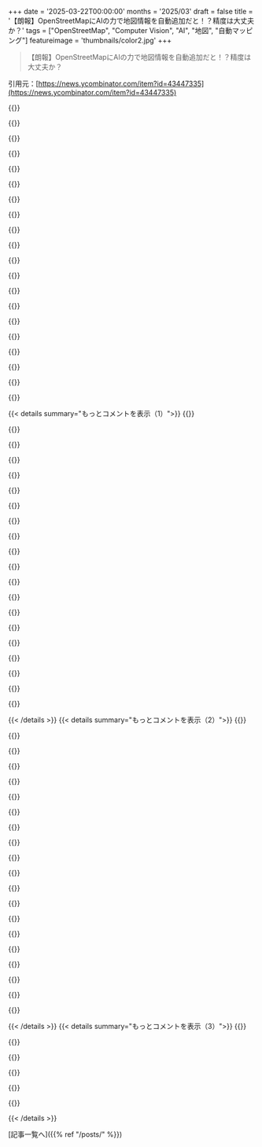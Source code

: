 +++
date = '2025-03-22T00:00:00'
months = '2025/03'
draft = false
title = '【朗報】OpenStreetMapにAIの力で地図情報を自動追加だと！？精度は大丈夫か？'
tags = ["OpenStreetMap", "Computer Vision", "AI", "地図", "自動マッピング"]
featureimage = 'thumbnails/color2.jpg'
+++

> 【朗報】OpenStreetMapにAIの力で地図情報を自動追加だと！？精度は大丈夫か？

引用元：[https://news.ycombinator.com/item?id=43447335](https://news.ycombinator.com/item?id=43447335)

{{<matomeQuote body="OpenStreetMap Foundationからだよ。AI検出されたフィーチャーをデータベースに直接追加しないでね。アルゴリズムは誤検出とか、まっすぐなオブジェクトをぐにゃぐにゃにマッピングしちゃう問題があるんだ（最後のスクショから2番目のやつ）。検出漏れを見つけるヘルパーとしては貴重だけど、ちゃんと描画されてるか人間が確認する必要があるよ。Import/GuidelinesとAutomated Edits code of conductも見てね。" userName="stereo" createdAt="2025-03-22T19:43:04" color="#ff33a1">}}

{{<matomeQuote body="＞ちゃんと描画されてるか人間が確認する必要があるよ。<br>作者です。デモアプリとかコード例には、検出されたフィーチャーを人間が確認するステップが入ってるよ。ソースコードを修正しない限り、自動アップロードはできないんだ。ドキュメントとか投稿とかサンプルコードでも、何度も人間による確認を繰り返してるよ。自動でアップロードしたことはないし、最初のバージョンをトレーニングする前に、何百ものプールを手動で編集してラベル付けしたんだ。自動アップロードを防ぐための改善案があれば教えてほしいな。ツールを公開するなって言う人もいるかもしれないけど、AIを受け入れてオープンな議論をしていきたいな。" userName="daavoo" createdAt="2025-03-22T19:58:57" color="#ff5c5c">}}

{{<matomeQuote body="「人間による確認」がよくわからない。ドキュメントには、ユーザーが新しいオブジェクトを保持するかどうか選択できる簡単な画像がある。[0]その後、「保持することを選択したものは、upload_osmを使用してOpenStreetMapにアップロードされます」と表示される。これは自動的にフィーチャーをアップロードすることだ。「本当にいいですか」と聞くのはバカげている。人間が90％の時間「はい」、10％の時間「いいえ」をクリックする必要がある場合、多くの「いいえ」を見逃すことになる。画像は以下のことも証明している。<br>・ポリゴンが正しく表示されない。プールの画像が表示されるだけだ。画像上で、ポリゴンがその画像に整列する場合、それは完全に混乱することがわかる。<br>・オブジェクトから離れた場所にあるポリゴンは表示されない。<br>これらの点は、stereoの返信にデータがめちゃくちゃだったとあることだ。プロジェクトをプルすることを検討してください。これにより、ボランティアが確認して元に戻す必要のあるデータが大量に生成される。" userName="boredpudding" createdAt="2025-03-22T21:21:30" color="">}}

{{<matomeQuote body="＞これにより、ボランティアが確認して元に戻す必要のあるデータが大量に生成される。<br>それは違うよ。`created_by`タグで簡単に識別できるし、デモでアップロードされたデータは自分でレビューしてるよ（何が十分かという明確な基準をもってね）。" userName="daavoo" createdAt="2025-03-22T21:26:50" color="">}}

{{<matomeQuote body="もしupstream projectが潜在的な問題があると思っているなら、それはそれ自体が問題だよ。反論しないで、プロジェクトをプルして、upstreamと協力して問題を解決してみて。プロジェクトの一部はupstreamに役立つかもしれないし、別のワークフローでプロジェクトが改善されるかもしれない。オープンデータがより良くなるように頑張ろう。もしupstreamが、このプロジェクトによって自動アップロードが簡単になり、退屈な作業が増えるリスクがあると感じているなら、それはみんなにとってマイナスだよ。新しいタグとかオプトアウトとかの技術的な解決策では問題は解決しない。" userName="xorcist" createdAt="2025-03-23T12:39:52" color="#ff33a1">}}

{{<matomeQuote body="Mozillaのエンジニアは自分たちが他の人より優れてると思ってるんだね。同じルールに従う必要はないと。" userName="hartator" createdAt="2025-03-23T15:43:05" color="">}}

{{<matomeQuote body="デモアプリ専用じゃない、ML由来のフィーチャー用のタグを追加するのはどうかな？そうすれば、多くの人が注目するかもしれないし、データベースがめちゃくちゃになるのを防げるかもしれない。クライアントアプリで許可/拒否を切り替えられるようにするとか。" userName="AyyEye" createdAt="2025-03-23T01:08:38" color="#ff5c5c">}}

{{<matomeQuote body="`created_by`タグを追加するのはオプトインじゃなくてオプトアウトだよ。君たちは事実上、OSMのボランティアがどう作業を進めるべきか、彼らの同意なしに決めているんだ。" userName="karlgkk" createdAt="2025-03-23T01:04:22" color="">}}

{{<matomeQuote body="＞自動アップロードを防ぐための改善案があれば教えてほしいな。<br>アイデア：人間が承認するだけで自動的にフィーチャーを作成するんじゃなくて、自分でポリゴンを描画させるようにして。" userName="yorwba" createdAt="2025-03-22T21:12:19" color="#38d3d3">}}

{{<matomeQuote body="OSMの古参エディターだけど、君が言ってることはMetaのRAPID editor [1]みたいだね。ユーザーは衛星画像に重ねられたオブジェクトを手動で選択する必要がある。50オブジェクトまでしか選択できない。素晴らしい方法だと思うよ。[1] https://rapideditor.org/" userName="K2h" createdAt="2025-03-22T22:50:07" color="#ff33a1">}}

{{<matomeQuote body="それ、デモを復活させる前に実装するつもりなんだよね。https://news.ycombinator.com/item?id=43448649" userName="daavoo" createdAt="2025-03-22T21:29:41" color="">}}

{{<matomeQuote body="それじゃ、意味なくない？" userName="IshKebab" createdAt="2025-03-22T21:22:56" color="">}}

{{<matomeQuote body="衛星画像に写ってるけど地図にないものを検出できるじゃん。それだけでもすごく助かると思わない？" userName="echoangle" createdAt="2025-03-22T21:26:14" color="#38d3d3">}}

{{<matomeQuote body="何の意味？手当たり次第に貢献すること？それともエンドユーザーにとってプロダクトを実際に改善すること？" userName="timewizard" createdAt="2025-03-23T01:36:53" color="">}}

{{<matomeQuote body="足りない機能を追加することだよ。ユーザーがプールを探してるときに、ちょっと形がいびつでも、ないよりマシでしょ。" userName="IshKebab" createdAt="2025-03-23T20:20:16" color="#ff33a1">}}

{{<matomeQuote body="あなたの言う「人が確認する」ってのは[0]じゃないよね？<br>AIの欠点を認めてるのに、強引に進めてるように見えるよ。自分の行動と影響をよく考えてみて[1]。あなたは影響力を持てる立場にいるんだから、無駄にしないでね。<br>よろしく。<br>-HG<br>[0]: https://pluralistic.net/2024/10/30/a-neck-in-a-noose/<br>[1]: https://web.cs.ucdavis.edu/~rogaway/papers/radical.pdf" userName="halosghost" createdAt="2025-03-22T20:29:55" color="">}}

{{<matomeQuote body="相手が対策をちゃんと考えてるのに、「強引に進めてる」とか「行動と影響を考えてない」って言うのは厳しくない？対策が有効かどうかは別として、ちゃんと考えてるのは明らかじゃん。" userName="Vinnl" createdAt="2025-03-22T20:35:14" color="">}}

{{<matomeQuote body="それは雰囲気コーディングみたいなもんだったんだよ。<br>＞アルゴリズムが描いたポリゴンは質が悪く、ノードがずれてたり、プールの境界線から大きく外れてたり、インポートについて地域のコミュニティと話し合ってなかったりしたんだ。<br>https://news.ycombinator.com/item?id=43448498" userName="benatkin" createdAt="2025-03-22T22:09:52" color="">}}

{{<matomeQuote body="それも厳しい言い方じゃない？GPはOPからそこまで読み取れないと思うな。作者が批判を受け入れて建設的に取り組んで、OSMユーザーが恩恵を受けられるツールにしようとしてるのは良いことだよね。そうでなかったら、自分の仕事が最悪の解釈をされて、すぐに防御的になってたかも。" userName="Vinnl" createdAt="2025-03-23T18:41:43" color="#ff5c5c">}}

{{<matomeQuote body="衛星データをトレースするのってマジで退屈だけど、チェックするのは簡単なんだよね。AIがケンタウロスみたいに動くか、対等なパートナーになるのが理想かも。" userName="hgomersall" createdAt="2025-03-22T21:51:38" color="">}}

{{< details summary="もっとコメントを表示（1）">}}
{{<matomeQuote body="もし実際に、人が見落として変なデータがOSMに入っちゃった例を見つけてたら、あんたの批判はもっと価値が出ると思うぜ？そういうことあったの？（別の人が言ってるけど）。そうじゃないなら、ただの偏見で努力を無駄にしてるだけじゃん。AIを監督できない人もいるだろうけど、開発した本人なら成功する可能性は高いんじゃない？" userName="necovek" createdAt="2025-03-22T21:12:21" color="">}}

{{<matomeQuote body="記事のスクリーンショットに、すでに変なデータが出てるよ。ズームしてみればわかるって。" userName="yorwba" createdAt="2025-03-22T21:18:31" color="#785bff">}}

{{<matomeQuote body="Mozillaのお家芸みたいになってるけど、なんでこういうこと、公開する前に話し合わなかったんだろ？" userName="akimbostrawman" createdAt="2025-03-25T12:56:19" color="">}}

{{<matomeQuote body="＞まっすぐなオブジェクトが歪んで見えるってやつだけど、<br>＞これはpolygonをマスクとして画像に重ねてるからそう見えるだけ。<br>＞アップロードされるpolygon自体は歪んでないんだ。<br><br>確かにpolygonが歪んでることもあるから、それは捨ててほしい。でも、ある程度のクオリティに達するまでは公開しなかったよ。ノードが多すぎないように、polygonの形を簡略化するロジックも入ってる。" userName="daavoo" createdAt="2025-03-22T20:05:14" color="#ff5733">}}

{{<matomeQuote body="Data Working Groupがデータを見た結果、2つのpoolの変更をrevertすることにしたよ。アルゴリズムが描いたpolygonは質が悪くて、変なノードとか、poolの境界から外れたノードがあったし、地元のコミュニティと相談してなかったからね。" userName="stereo" createdAt="2025-03-22T20:50:32" color="#45d325">}}

{{<matomeQuote body="フィードバックありがとね！とりあえずデモは停止して、URLを開いて編集できるようにするよ。`created_by=https://github.com/mozilla-ai/osm-ai-helper`のタグが付いたpolygonは、削除してくれても良いよ（こっちでもPCから削除できるけど）。良い予測とは何か、議論したいね。自分でもたくさんswimming poolをマッピングして、人間が描いたpolygonより酷いのを削除したこともあるんだ。" userName="daavoo" createdAt="2025-03-22T21:09:29" color="#ff5c5c">}}

{{<matomeQuote body="ソースコードを見たんだけど、データをアップロードする代わりに.osmファイルを作るのは簡単かな？JOSM editorのtodo list pluginを使えば、polygonやcentroidをチェックして修正できるし。例えば、横断歩道を検出して、highwayに繋げるみたいなことも試してみたいな。" userName="stereo" createdAt="2025-03-23T01:58:03" color="#38d3d3">}}

{{<matomeQuote body="＞.osmファイルを作るのは簡単かな？JOSM editorのtodo list pluginを使えば、polygonやcentroidをチェックして修正できるし。例えば、横断歩道を検出して、highwayに繋げるみたいなことも試してみたいな。<br><br>そんな方法があるなんて知らなかった。もっと調べてみるべきだったな。実装を検討してみるよ。" userName="daavoo" createdAt="2025-03-23T07:20:40" color="#785bff">}}

{{<matomeQuote body="＞良い予測とは何か、議論したいね。自分でもたくさんswimming poolをマッピングして、人間が描いたpolygonより酷いのを削除したこともあるんだ。<br><br>mapboxの画像が古い場合もあるから気を付けてね。特にズームした画像は航空写真だから。例えば、2年前に建てられたpoolは表示されないかも。" userName="lmc" createdAt="2025-03-22T21:26:49" color="#ff5733">}}

{{<matomeQuote body="OSMデータと航空写真を比較する時の一般的な問題だね。Open Aerial Mapのorthoを使ったことがあるけど、あれはマッピング用にライセンスされた高品質の画像を提供することが目的だったはず。OSMのラベルをセグメンテーションに使おうとすると、ズレてたり、詳細じゃなかったりするんだ。AI labelingを完全に否定するわけじゃないけど、監視が必要だし、高い信頼度が必要だね。予測されたpolygonと人間のpolygonのoverlapを比較して、レビューを促すのも良いかも。建物とか、あまり正確にマッピングされてないものに役立つと思う。" userName="joshvm" createdAt="2025-03-23T02:35:35" color="#45d325">}}

{{<matomeQuote body="リバートされたチェンジセットのリンク教えてくんない？ 見つけられなくてさ。" userName="boredpudding" createdAt="2025-03-22T21:07:22" color="">}}

{{<matomeQuote body="https://www.openstreetmap.org/changeset/163855992 と https://www.openstreetmap.org/changeset/163863954 がリバートしたやつだよ。daavooのチェンジセット履歴にもっとあるかも。" userName="stereo" createdAt="2025-03-22T21:59:58" color="">}}

{{<matomeQuote body="1週間前に試してみたら、マジでゴミみたいなのアップロードしてたよ。四角いプールも直線が曲がってるし。見つけるにはいいけど、描画には向いてないね。正方形のプールの四隅は結構正確だけど、半円形のも多いし。" userName="Aachen" createdAt="2025-03-22T21:03:07" color="#ff33a1">}}

{{<matomeQuote body="プロジェクトとか説明が悪かったらごめんね。 polishedなソリューションじゃなくて、ポテンシャルを示したかったんだ。<br>デモとかコードにも書いてあるけど、モデルはGaliciaのデータだけでGoogle Colabで学習させたんだ。ちゃんと動くモデルにはもっとデータと計算が必要だよ。<br>＞　it’s definitely uploading crap.  <br>＞アップロードされたのは人間が承認したものだよ。<br>＞It’s useful for finding ones that haven’t been mapped but not for drawing them. It can get the 4 corners pretty accurate for pools that are square, many are half round at the ends though<br>＞予測を改善する方法に時間をかけられなかったけど、アイデアがあれば教えてほしいな。<br>アイデアとしては、oriented bounding boxモデルを試すとか、RANSACで長方形とかを当てはめるとか。" userName="daavoo" createdAt="2025-03-22T21:24:34" color="">}}

{{<matomeQuote body="＞ What was uploaded was what a human approved.<br>＞そうそう、一番マシなやつ承認したんだ。どんなポリゴンになるか興味があったから。（その後修正したけど。）<br>＞ This is a because the polygon is drawn as a mask in order to overlay it on the image. The actual polygon being uploaded doesn't have the wobbly features. <br>今は私が悪いって言うの？プレビューが悪いか、ポリゴンが悪いかどっちなの？<br> polishedなソリューションじゃないのはわかるけど、認証されてないユーザーが本番DBにアップロードできるボタンがあるのはおかしいと思う。OSMにはテスト環境もあるし。" userName="Aachen" createdAt="2025-03-23T06:45:15" color="#45d325">}}

{{<matomeQuote body="＞ You wrote above / I was responding to:<br>＞ごめん、ツールのアップロードのことだと思った。<br>＞ is the preview bad or the resulting polygons? (And the reviewer is bad for approving anything at all?)<br>＞どっちもかもね。<br>ブログの例について返信したんだ。レンダリングのせいでノードが多いポリゴンに見えたけど、手動で作ったプールと比べたら許容範囲かなと思った。<br>UI/Xは改善できると思う。<br>認証されてないユーザーがアップロードできるボタンがあるのはおかしい。デモはすぐに止めたよ。<br>テスト環境の提案ありがとう。" userName="daavoo" createdAt="2025-03-23T09:28:21" color="">}}

{{<matomeQuote body="daavooに返信したけど、ML由来のフィーチャーにタグ付けするのはどう？ ツールが使われてる可能性もあるし、DBが汚染されるのを防げるかも。" userName="AyyEye" createdAt="2025-03-23T01:19:17" color="#ff5733">}}

{{<matomeQuote body="https://community.openstreetmap.org/t/about-mapping-features... で議論しようぜ！" userName="daavoo" createdAt="2025-03-24T13:56:41" color="">}}

{{<matomeQuote body="プールいいね！太陽光発電の検出もやりたいな。 OSMは手動マッピングで成長できるって思われてるけど、60kチェンジセットやってる身としては、人間の情熱だけじゃグローバルスケールのマッピングは無理だよ。 スケーラブルなインポートとメンテナンスのフレームワークが必要。データの品質とかソースとか報告先とかガイダンスとか。 ”Xタイプのビジネス”を”人間が1年以内にマッピング”したやつを検索したいなら、「チェック日」でできるけど、精度とか不明だし。 alltheplacesの営業時間データを入れる方がいいのかな？ 信頼できるソースでフィルタリングできたら便利だよね。 AIが推論したPOIでも、既知の制限があっても。" userName="throwaway346434" createdAt="2025-03-23T02:55:09" color="#785bff">}}

{{<matomeQuote body="＞ Would it be better to ingest alltheplaces opening hours to maintain this data automatically, every month?<br>＞そんなプロジェクトをやってるよ！<br>https://community.openstreetmap.org/t/what-you-think-about-i... とか見てみて。" userName="matkoniecz" createdAt="2025-03-23T13:03:02" color="#ff5733">}}


{{< /details >}}
{{< details summary="もっとコメントを表示（2）">}}
{{<matomeQuote body="Alltheplacesの営業時間を自動で取り込む方が良くないかな？毎月更新されるし。でも、Alltheplacesって著作権で保護されたAPIキーとか使ってて、ちょっと危ない橋渡ってるんだよね。参考にはなるけど、OpenStreetMapとは相性が悪いかも。" userName="Freak_NL" createdAt="2025-03-23T11:19:14" color="">}}

{{<matomeQuote body="何か具体的な例ってある？今ATP使うプロジェクトやってて、スパイダー調べてるんだけど、まだヤバそうなの見つかってないんだよね。もし知ってたら教えてほしいな！あと、著作権マーク付いてるからって、必ずしも著作権があるとは限らないし。" userName="matkoniecz" createdAt="2025-03-23T12:50:06" color="">}}

{{<matomeQuote body="なんで聞くの？このスレッドで例が出てるじゃん。＞ なんで聞くの？このスレッドで例が出てるじゃん：”https://community.openstreetmap.org/t/what-you-think-about-i...”<br>他にも同じようなスパイダーがあるかもね。<br>＞(BTW、著作権表示があるからといって著作権があるとは限らない)”OpenStreetMap的には、少なくともLicensing Working Groupが見るべき案件だよ。APIキー使ってたらもっとね。OpenStreetMapのData Working GroupのAndy Townsendも言ってるように、お金持ちに訴えられたらヤバいからね。" userName="Freak_NL" createdAt="2025-03-23T13:19:30" color="#ff5c5c">}}

{{<matomeQuote body="なんで聞くかって？他に事例がないか知りたかったからだよ。<br>＞OpenStreetMap的には、少なくともLicensing Working Groupが見るべき案件だよ。”<br>ファーストパーティの情報源について質問されてたから、ATP調べてるんだ。<br>＞現在、ショップのチェーン店のWebサイトやドメインを直接使用するスパイダーのみが使用を許可されています。”<br>GitHub Pagesとかでデータ公開してても変わらないと思うけどな。" userName="matkoniecz" createdAt="2025-03-23T13:49:11" color="">}}

{{<matomeQuote body="ソーラーパネルは問題ありそう。太陽熱温水器とどう区別するの？見た目はほぼ同じなのに、機能は全然違うじゃん。" userName="cinntaile" createdAt="2025-03-23T09:17:04" color="#ff33a1">}}

{{<matomeQuote body="自動マッピングって、実際に体験するとマジで警戒するわ。南米をバイクで旅したんだけど、OSMの編集が自動っぽくて使い物にならない場所が多かった（特にブラジル）。田舎道だけじゃなくて、結構大きな都市でもだよ。" userName="orbital-decay" createdAt="2025-03-22T20:13:02" color="#ff5c5c">}}

{{<matomeQuote body="机上マッピングは絶対ダメな地図になるよね。mapwithme使って、旅行中に問題点とか写真付きでメモするようにしてる。フェンスとか遊具とかの写真撮ったり、他の人は景色の写真撮ったり。自動マッピングもあるかもだけど、自分の机上マッピングも現地で確認すると結構ヤバいことあるし。" userName="pastage" createdAt="2025-03-22T20:25:23" color="">}}

{{<matomeQuote body="ダメって言うのは、不完全ってこと？それとも間違ってるってこと？俺は結構補完的だと思うけどな。航空写真で見て初めて気づくこともあるし。航空写真からのマッピングは結構うまくいくと思うよ。北朝鮮は面白い例かもね。衛星写真しかないから質が悪いけど。机上マッピングがダメなら、最高の例になるかも。" userName="Aachen" createdAt="2025-03-22T21:10:05" color="">}}

{{<matomeQuote body="こんにちは。ちょっと気になったんだけど、ブラジルのどこらへん？" userName="lbschenkel" createdAt="2025-03-24T08:44:57" color="">}}

{{<matomeQuote body="この分野で昔仕事してたよ。既存のモデルとかデータセットとかツールとか、めっちゃたくさんあるよね。https://github.com/satellite-image-deep-learning" userName="ks2048" createdAt="2025-03-22T18:39:59" color="">}}

{{<matomeQuote body="すごいリソースだね、共有してくれてありがとう！QGISをいじってて、公開・非公開の衛星画像APIにも登録してデータで遊んでるよ。EUの宇宙機関は、ユーザーアカウントなしでアクセスできる良いデータソースがたくさんあるんだ。ML専用のツールを使うのが楽しみだな。" userName="nativeit" createdAt="2025-03-22T19:16:53" color="#38d3d3">}}

{{<matomeQuote body="＞really good data sources with fully open access (no user accounts necessary)<br>やあ！リポジトリの作者だよ。昔、ガリシア政府の衛星プロジェクトで働いてたんだ。OSMのデータをダウンロードするのにアカウントは要らないよ（貢献するのは当然だと思うけど）。スペインのhttps://pnoa.ign.es/みたいな公開されてるソースからタイルをダウンロードするのもアカウント不要だけど、MapBoxを使ってるよ。彼らにインフラの費用を払ってもらってるんだ（無料提供が終わるまではね）。" userName="daavoo" createdAt="2025-03-22T19:52:19" color="#38d3d3">}}

{{<matomeQuote body="追加情報ありがとうね、すごくリアルだ。アカデミックなプロジェクトに関わってたから、個々のプロジェクトから派生した有用な資産やデータの維持が、どこにでもある課題だってことはわかるよ。普段はシステム管理者とITコンサルタントをしてて、MLとか地図作成は趣味だけど、あなたの活動を応援してるよ！" userName="nativeit" createdAt="2025-03-26T00:58:02" color="">}}

{{<matomeQuote body="Googleは許可しないだろうけど、Mapboxは非商用目的かOSMでの使用、衛星データのみの使用ならOKみたいだね。1.6。トレーシング、派生、抽出の禁止。顧客は、スタジオまたはサードパーティ製ソフトウェアを使用して、非商用目的またはOpenStreetMapのために、衛星画像のみで構成されるMapboxマップをトレースして、派生ベクターデータセットを生成する場合を除き、サービス提供からコンテンツ、データ、および/または情報をトレースまたは派生または抽出してはなりません。<br>ありがたいね。" userName="qwertox" createdAt="2025-03-22T21:33:21" color="#ff33a1">}}

{{<matomeQuote body="BingもOSMのmapperが航空写真を使ってトレースするのを許可してるよ。<br>https://wiki.openstreetmap.org/wiki/Bing_Maps#Aerial_imagery" userName="mtmail" createdAt="2025-03-22T21:49:41" color="">}}

{{<matomeQuote body="え、衛星画像にあるものをマッピングしてるんじゃなくて、実際に地上にあるものをマッピングしてるんだよね？AIが作り出したものを投稿しないでくれよな。" userName="ySteeK" createdAt="2025-03-23T08:56:03" color="">}}

{{<matomeQuote body="衛星画像はOSMがトレースする時の元データだよ。トレースの質はバラバラで、海岸線がズレてて、海の上に道が描かれてることもあったから直したことあるよ。もしAIで精度が上がるなら、平均的なOSMの貢献者より良い結果になるかもね。家とか道路とか水域をセグメント化して、今のデータと比較して矛盾点を指摘して修正するのが良いかも。" userName="moffkalast" createdAt="2025-03-23T09:33:47" color="#38d3d3">}}

{{<matomeQuote body="＞Something like segmenting houses, roads, bodies of water, comparing against current data and highlighting inconsistencies for correction would be a good start though.<br>それ、OSMデータで学習させたモデルの良い使い方だよね。コードを公開する時間がなかったんだけど、まさにそれをして学習データセットを改善しようとしてたんだ。学習させたモデルでOSMのground truthと照らし合わせるんだ。大きくズレてるところは、ほとんどの場合OSMで修正できるんだよ。" userName="daavoo" createdAt="2025-03-24T13:52:39" color="#ff5733">}}

{{<matomeQuote body="＞it'll probably do better than the average OSM contributor<br>この発言をもう一度考えてみようよ。OSMプロジェクトの意外で強力な効果は、地上の真実への反復的な収束なんだ。完璧な人はいないし、ずっと酷い人もほとんどいない。修正とアップデート、正確さへの共通のビジョン、協力的な貢献への感謝…は、大衆を驚かせ、批評家を謙虚にしてきた。すべてのキーストロークとマウスクリックが完璧なのではなく、反復と複数のソースが、使用可能なソフトウェアとデータのシステムに収束したからなんだ。" userName="mistrial9" createdAt="2025-03-23T15:39:18" color="#38d3d3">}}

{{<matomeQuote body="数ヶ月前に似たようなものを作ったよ（小規模な地理データだけどね）：https://github.com/uav4geo/GeoDeep" userName="pierotofy" createdAt="2025-03-22T20:25:51" color="">}}


{{< /details >}}
{{< details summary="もっとコメントを表示（3）">}}
{{<matomeQuote body="よっ！なんかすごいことやってるね！よかったら一緒にアイデア出し合ったりしない？" userName="daavoo" createdAt="2025-03-22T23:10:12" color="">}}

{{<matomeQuote body="Mozillaさん、お願いだからマジでいい感じのブラウザ作ってくれよ。" userName="gpvos" createdAt="2025-03-23T12:16:01" color="">}}

{{<matomeQuote body="プールとかソーラーパネルの検出に関して、SAM/2のファインチューニングについてもっと詳しく知りたいなー。<br>地域防災プロジェクトのためにマッピングしたいんだけど、SAM2のファインチューニングがいまいち分からなくて。<br>Yolov8モデルはソーラーパネルを見つけるのは得意なんだけど、エッジが残念すぎて修正が大変なんだよね。<br>SAM2で学習させた結果はすごく良さそう。<br>精度的にOSMにはアップロードしないけど、他のところで使えたら最高だ。" userName="anakaine" createdAt="2025-03-23T01:59:49" color="#ff33a1">}}

{{<matomeQuote body="＞but I’ve not been able to follow along with SAM2 fine tuning at all.<br>“SAM2のファインチューニングは使ってないよ。<br>OSMのセグメンテーションデータは質がイマイチで、セグメンテーションモデルをちゃんと学習させるには足りないんだ。<br>使ってるのはYOLOモデルで、バウンディングボックスを予測してる。<br>OSMのバウンディングボックスは精度が良いからね。<br>個々のバウンディングボックスをSAM2に“prompt”として渡してセグメンテーションしてる。<br>ボックスの中心を“prompt”として渡すのも試したけど、結果はイマイチだったよ。”" userName="daavoo" createdAt="2025-03-24T13:50:16" color="#ff5733">}}

{{<matomeQuote body="みんな、貴重なフィードバックありがとう。<br>OSMに直接アップロードするコードは全部OsmChange形式でエクスポートするように変更したよ。<br>これで少しは良くなったかな。<br>OSMのフォーラムで引き続き議論しよう。" userName="daavoo" createdAt="2025-03-24T13:45:11" color="">}}

{{<matomeQuote body="昔はこれ、heads up digitizingって呼んでたよね。" userName="ecommerceguy" createdAt="2025-03-22T22:44:11" color="">}}


{{< /details >}}


[記事一覧へ]({{% ref "/posts/" %}})
